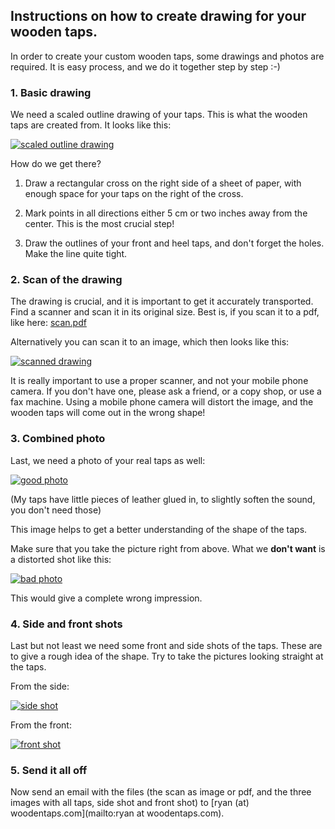 ## Instructions on how to create drawing for your wooden taps.

In order to create your custom wooden taps, some drawings and photos are required. 
It is easy process, and we do it together step by step :-)

### 1. Basic drawing

We need a scaled outline drawing of your taps. This is what the wooden taps are created 
from.  It looks like this:

[![scaled outline drawing](drawing_small.jpg)](drawing.jpg)

How do we get there?

1. Draw a rectangular cross on the right side of a sheet of paper, with enough
   space for your taps on the right of the cross.
   
2. Mark points in all directions either 5 cm or two inches away from the center. This
   is the most crucial step!
   
3. Draw the outlines of your front and heel taps, and don't forget the holes. Make the line
   quite tight. 
   
### 2. Scan of the drawing

The drawing is crucial, and it is important to get it accurately transported. Find a scanner
and scan it in its original size. Best is, if you scan it to a pdf, like here: [scan.pdf](scan.pdf)

Alternatively you can scan it to an image, which then looks like this:

[![scanned drawing](scan_small.jpg)](scan.jpg)

It is really important to use a proper scanner, and not your mobile phone camera. If you don't have
one, please ask a friend, or a copy shop, or use a fax machine. Using a mobile phone camera will
distort the image, and the wooden taps will come out in the wrong shape!

### 3. Combined photo

Last, we need a photo of your real taps as well:

[![good photo](good_small.jpg)](good.jpg)

(My taps have little pieces of leather glued in, to slightly soften the sound, you don't need those)

This image helps to get a better understanding of the shape of the taps.

Make sure that you take the picture right from above. What we **don't want** is a distorted shot 
like this:

[![bad photo](bad_small.jpg)](bad.jpg)

This would give a complete wrong impression.

### 4. Side and front shots

Last but not least we need some front and side shots of the taps. These are to give a rough idea
of the shape. Try to take the pictures looking straight at the taps.

From the side:

[![side shot](side_small.jpg)](side.jpg)

From the front:

[![front shot](front_small.jpg)](front.jpg)

### 5. Send it all off

Now send an email with the files (the scan as image or pdf, and the three images with all taps, 
side shot and front shot) to [ryan (at) woodentaps.com](mailto:ryan at woodentaps.com).



